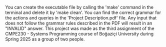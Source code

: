 You can create the executable file by calling the 'make' command in the terminal and delete it by 'make clean'.
You can find the correct grammar for the actions and queries in the 'Project Description.pdf' file. Any input that does not follow the grammar rules described in the PDF will result in an "INVALID" answer.
This project was made as the third assignment of the CMPE230 - Systems Programming course of Boğaziçi University during Spring 2025 as a group of two people.
